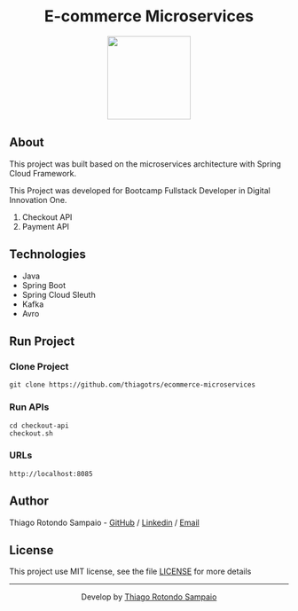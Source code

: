 <h1 align="center">E-commerce Microservices</h1>

<p align="center">
<img src="https://raw.githubusercontent.com/spring-projects/spring-framework/main/src/docs/spring-framework.png" height="150px" />
</p>

## About

This project was built based on the microservices architecture with Spring Cloud Framework.

This Project was developed for Bootcamp Fullstack Developer in Digital Innovation One.

1. Checkout API
2. Payment API

## Technologies

* Java
* Spring Boot
* Spring Cloud Sleuth
* Kafka
* Avro

## Run Project

### Clone Project

```git
git clone https://github.com/thiagotrs/ecommerce-microservices
```

### Run APIs

```ssh
cd checkout-api
checkout.sh
```

### URLs

```
http://localhost:8085
```

## Author

Thiago Rotondo Sampaio - [GitHub](https://github.com/thiagotrs) / [Linkedin](https://www.linkedin.com/in/thiago-rotondo-sampaio) / [Email](mailto:thiagorot@gmail.com)

## License

This project use MIT license, see the file [LICENSE](./LICENSE.md) for more details

---

<p align="center">Develop by <a href="https://github.com/thiagotrs">Thiago Rotondo Sampaio</a></p>